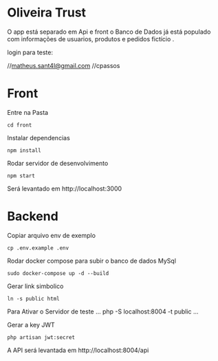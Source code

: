 
#  Oliveira Trust

O app está separado em Api e front 
o Banco de Dados já está populado com informações de usuarios, produtos e pedidos fictício .

login para teste:

//matheus.sant4l@gmail.com
//cpassos

# Front

Entre na Pasta    
```
cd front
```

Instalar dependencias
```
npm install 
```

Rodar servidor de desenvolvimento
```
npm start
```

Será levantado em http://localhost:3000


# Backend

Copiar arquivo env de exemplo
```
cp .env.example .env
```

Rodar docker compose para subir o banco de dados MySql
```
sudo docker-compose up -d --build
```

Gerar link simbolico
```
ln -s public html
```
Para Ativar o Servidor de teste
...
php -S localhost:8004 -t public
...

Gerar a key JWT
```
php artisan jwt:secret
```

A API será levantada em http://localhost:8004/api
